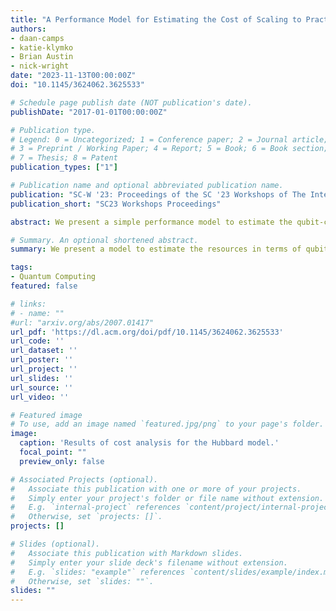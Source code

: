 ```yaml
---
title: "A Performance Model for Estimating the Cost of Scaling to Practical Quantum Advantage"
authors:
- daan-camps
- katie-klymko
- Brian Austin
- nick-wright
date: "2023-11-13T00:00:00Z"
doi: "10.1145/3624062.3625533"

# Schedule page publish date (NOT publication's date).
publishDate: "2017-01-01T00:00:00Z"

# Publication type.
# Legend: 0 = Uncategorized; 1 = Conference paper; 2 = Journal article;
# 3 = Preprint / Working Paper; 4 = Report; 5 = Book; 6 = Book section;
# 7 = Thesis; 8 = Patent
publication_types: ["1"]

# Publication name and optional abbreviated publication name.
publication: "SC-W '23: Proceedings of the SC '23 Workshops of The International Conference on High Performance Computing, Network, Storage, and Analysis"
publication_short: "SC23 Workshops Proceedings"

abstract: We present a simple performance model to estimate the qubit-count and runtime associated with large-scale error-corrected quantum computations. Our estimates extrapolate current usage costs of quantum computers and show that computing the ground state of the 2D Hubbard model, which is widely believed to be an early candidate for practical quantum advantage, could start at a million dollars. Our model shows a clear cost advantage of up to four orders of magnitude for quantum processors based on superconducting technology compared to ion trap devices. Our analysis shows that usage costs, while substantial, will not necessarily block the road to practical quantum advantage. Furthermore, the combined effects of algorithmic improvements, more efficient error correction codes, and R&D cost amortization are likely to lead to orders of magnitude reductions in cost.

# Summary. An optional shortened abstract.
summary: We present a model to estimate the resources in terms of qubits, runtime, and cost associated with large-scale quantum computations.

tags:
- Quantum Computing
featured: false

# links:
# - name: ""
#url: "arxiv.org/abs/2007.01417"
url_pdf: 'https://dl.acm.org/doi/pdf/10.1145/3624062.3625533'
url_code: ''
url_dataset: ''
url_poster: ''
url_project: ''
url_slides: ''
url_source: ''
url_video: ''

# Featured image
# To use, add an image named `featured.jpg/png` to your page's folder. 
image:
  caption: 'Results of cost analysis for the Hubbard model.'
  focal_point: ""
  preview_only: false

# Associated Projects (optional).
#   Associate this publication with one or more of your projects.
#   Simply enter your project's folder or file name without extension.
#   E.g. `internal-project` references `content/project/internal-project/index.md`.
#   Otherwise, set `projects: []`.
projects: []

# Slides (optional).
#   Associate this publication with Markdown slides.
#   Simply enter your slide deck's filename without extension.
#   E.g. `slides: "example"` references `content/slides/example/index.md`.
#   Otherwise, set `slides: ""`.
slides: ""
---
```

